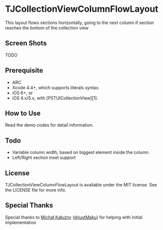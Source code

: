 TJCollectionViewColumnFlowLayout
===============================

This layout flows sections horizontally, going to the next column if section reaches the bottom of the collection view

Screen Shots
------------

TODO

Prerequisite
------------
* ARC
* Xcode 4.4+, which supports literals syntax.
* iOS 6+, or
* iOS 4.x/5.x, with [PSTUICollectionView][1].

How to Use
----------
Read the demo codes for detail information.

Todo
----------
* Variable column width, based on biggest element inside the column
* Left/Right section inset support

License
-------
TJCollectionViewColumnFlowLayout is available under the MIT license. See the LICENSE file for more info.

Special Thanks
-----------
Special thanks to [Michał Kałużny](https://github.com/justMaku) ([@justMaku](https://twitter.com/justMaku)) for helping with initial implementation

[PSTUICollectionView]: https://github.com/steipete/PSTCollectionView